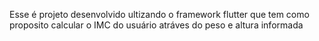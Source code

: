Esse é projeto desenvolvido ultizando o framework flutter que tem como 
proposito calcular o IMC do usuário atráves do peso e altura informada
